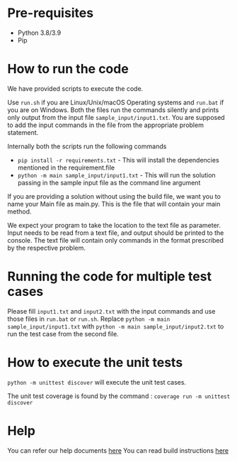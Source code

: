# Pre-requisites

- Python 3.8/3.9
- Pip

# How to run the code

We have provided scripts to execute the code.

Use `run.sh` if you are Linux/Unix/macOS Operating systems and `run.bat` if you are on Windows. Both the files run the commands silently and prints only output from the input file `sample_input/input1.txt`. You are supposed to add the input commands in the file from the appropriate problem statement.

Internally both the scripts run the following commands

- `pip install -r requirements.txt` - This will install the dependencies mentioned in the requirement.file
- `python -m main sample_input/input1.txt` - This will run the solution passing in the sample input file as the command line argument

If you are providing a solution without using the build file, we want you to name your Main file as main.py. This is the file that will contain your main method.

We expect your program to take the location to the text file as parameter. Input needs to be read from a text file, and output should be printed to the console. The text file will contain only commands in the format prescribed by the respective problem.

# Running the code for multiple test cases

Please fill `input1.txt` and `input2.txt` with the input commands and use those files in `run.bat` or `run.sh`. Replace `python -m main sample_input/input1.txt` with `python -m main sample_input/input2.txt` to run the test case from the second file.

# How to execute the unit tests

`python -m unittest discover` will execute the unit test cases.

The unit test coverage is found by the command :
`coverage run -m unittest discover`

# Help

You can refer our help documents [here](https://help.main.com)
You can read build instructions [here](https://github.com/main/coding-problem-artefacts/tree/master/Python)
